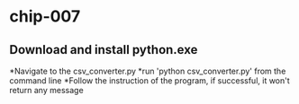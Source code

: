 # chip-007
## Download and install python.exe
*Navigate to the csv_converter.py
*run 'python csv_converter.py' from the command line
*Follow the instruction of the program, if successful, it won't return any message
